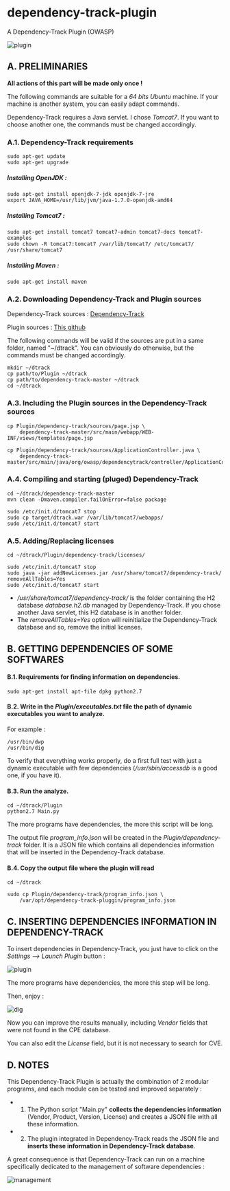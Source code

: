 # dependency-track-plugin
A Dependency-Track Plugin (OWASP)

![plugin](Docs/plugin.png)

## A. PRELIMINARIES

**All actions of this part will be made only once !**

The following commands are suitable for a *64 bits Ubuntu* machine. If your machine is another system, you can easily adapt commands.

Dependency-Track requires a Java servlet. I chose *Tomcat7*. If you want to choose another one, the commands must be changed accordingly.

### A.1. Dependency-Track requirements
```
sudo apt-get update
sudo apt-get upgrade
```
##### Installing OpenJDK :
```
sudo apt-get install openjdk-7-jdk openjdk-7-jre
export JAVA_HOME=/usr/lib/jvm/java-1.7.0-openjdk-amd64
```
##### Installing Tomcat7 :
```
sudo apt-get install tomcat7 tomcat7-admin tomcat7-docs tomcat7-examples
sudo chown -R tomcat7:tomcat7 /var/lib/tomcat7/ /etc/tomcat7/ /usr/share/tomcat7
```
##### Installing Maven :
```
sudo apt-get install maven
```
### A.2. Downloading Dependency-Track and Plugin sources
Dependency-Track sources : [Dependency-Track](https://github.com/stevespringett/dependency-track)

Plugin sources : [This github](https://github.com/florent-fauvin/dependency-track-plugin)

The following commands will be valid if the sources are put in a same folder, named "~/dtrack".
You can obviously do otherwise, but the commands must be changed accordingly.
```
mkdir ~/dtrack
cp path/to/Plugin ~/dtrack
cp path/to/dependency-track-master ~/dtrack
cd ~/dtrack
```
### A.3. Including the Plugin sources in the Dependency-Track sources
```
cp Plugin/dependency-track/sources/page.jsp \
	dependency-track-master/src/main/webapp/WEB-INF/views/templates/page.jsp

cp Plugin/dependency-track/sources/ApplicationController.java \
	dependency-track-master/src/main/java/org/owasp/dependencytrack/controller/ApplicationController.java
```
### A.4. Compiling and starting (pluged) Dependency-Track
```
cd ~/dtrack/dependency-track-master
mvn clean -Dmaven.compiler.failOnError=false package

sudo /etc/init.d/tomcat7 stop
sudo cp target/dtrack.war /var/lib/tomcat7/webapps/
sudo /etc/init.d/tomcat7 start

```
### A.5. Adding/Replacing licenses
```
cd ~/dtrack/Plugin/dependency-track/licenses/

sudo /etc/init.d/tomcat7 stop
sudo java -jar addNewLicenses.jar /usr/share/tomcat7/dependency-track/ removeAllTables=Yes
sudo /etc/init.d/tomcat7 start
```
* */usr/share/tomcat7/dependency-track/* is the folder containing the H2 database *database.h2.db* managed by Dependency-Track. If you chose another Java servlet, this H2 database is in another folder.
* The *removeAllTables=Yes* option will reinitialize the Dependency-Track database and so, remove the initial licenses.

## B. GETTING DEPENDENCIES OF SOME SOFTWARES

#### B.1. Requirements for finding information on dependencies.
```
sudo apt-get install apt-file dpkg python2.7
```

#### B.2. Write in the *Plugin/executables.txt* file the path of dynamic executables you want to analyze.
For example :
```
/usr/bin/dwp
/usr/bin/dig
```
To verify that everything works properly, do a first full test with just a dynamic executable with few dependencies (*/usr/sbin/accessdb* is a good one, if you have it).
#### B.3. Run the analyze.
```
cd ~/dtrack/Plugin
python2.7 Main.py
```
The more programs have dependencies, the more this script will be long.

The output file *program_info.json* will be created in the *Plugin/dependency-track* folder. It is a JSON file which contains all dependencies information that will be inserted in the Dependency-Track database.
#### B.4. Copy the output file where the plugin will read
```
cd ~/dtrack

sudo cp Plugin/dependency-track/program_info.json \
	/var/opt/dependency-track-pluggin/program_info.json
```
## C. INSERTING DEPENDENCIES INFORMATION IN DEPENDENCY-TRACK

To insert dependencies in Dependency-Track, you just have to click on the *Settings --> Launch Plugin* button :

![plugin](Docs/plugin.png)

The more programs have dependencies, the more this step will be long.

Then, enjoy :

![dig](Docs/dig.PNG)

Now you can improve the results manually, including *Vendor* fields that were not found in the CPE database.

You can also edit the *License* field, but it is not necessary to search for CVE.

## D. NOTES

This Dependency-Track Plugin is actually the combination of 2 modular programs, and each module can be tested and improved separately :
* 1. The Python script "Main.py" **collects the dependencies information** (Vendor, Product, Version, License) and creates a JSON file with all these information.
* 2. The plugin integrated in Dependency-Track reads the JSON file and **inserts these information in Dependency-Track database**.

A great consequence is that Dependency-Track can run on a machine specifically dedicated to the management of software dependencies :

![management](Docs/management.PNG)


